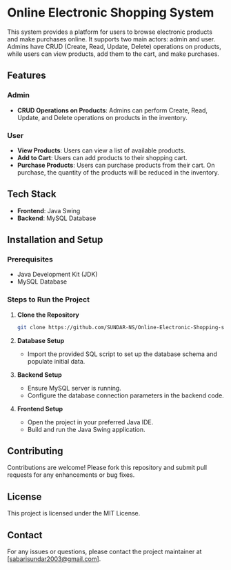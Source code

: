 # Online Electronic Shopping System

This system provides a platform for users to browse electronic products and make purchases online. It supports two main actors: admin and user. Admins have CRUD (Create, Read, Update, Delete) operations on products, while users can view products, add them to the cart, and make purchases.

## Features

### Admin
- **CRUD Operations on Products**: Admins can perform Create, Read, Update, and Delete operations on products in the inventory.

### User
- **View Products**: Users can view a list of available products.
- **Add to Cart**: Users can add products to their shopping cart.
- **Purchase Products**: Users can purchase products from their cart. On purchase, the quantity of the products will be reduced in the inventory.

## Tech Stack

- **Frontend**: Java Swing
- **Backend**: MySQL Database

## Installation and Setup

### Prerequisites
- Java Development Kit (JDK)
- MySQL Database

### Steps to Run the Project

1. **Clone the Repository**
    ```bash
    git clone https://github.com/SUNDAR-NS/Online-Electronic-Shopping-system.git
    ```

2. **Database Setup**
    - Import the provided SQL script to set up the database schema and populate initial data.

3. **Backend Setup**
    - Ensure MySQL server is running.
    - Configure the database connection parameters in the backend code.

4. **Frontend Setup**
    - Open the project in your preferred Java IDE.
    - Build and run the Java Swing application.

## Contributing

Contributions are welcome! Please fork this repository and submit pull requests for any enhancements or bug fixes.

## License

This project is licensed under the MIT License.

## Contact

For any issues or questions, please contact the project maintainer at [sabarisundar2003@gmail.com].

